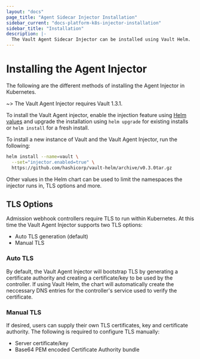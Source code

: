 ```yaml
---
layout: "docs"
page_title: "Agent Sidecar Injector Installation"
sidebar_current: "docs-platform-k8s-injector-installation"
sidebar_title: "Installation"
description: |-
  The Vault Agent Sidecar Injector can be installed using Vault Helm.
---
```


# Installing the Agent Injector

The following are the different methods of installing the Agent Injector in
Kubernetes.

~> The Vault Agent Injector requires Vault 1.3.1.

To install the Vault Agent injector, enable the injection feature using
[Helm values](/docs/platform/k8s/helm.html#configuration-values-) and
upgrade the installation using `helm upgrade` for existing installs or
`helm install` for a fresh install.

To install a new instance of Vault and the Vault Agent Injector, run the following:

```bash
helm install --name=vault \
  --set="injector.enabled=true" \
  https://github.com/hashicorp/vault-helm/archive/v0.3.0tar.gz
``` 

Other values in the Helm chart can be used to limit the namespaces the injector
runs in, TLS options and more.

## TLS Options

Admission webhook controllers require TLS to run within Kubernetes.  At this time
the Vault Agent Injector supports two TLS options:

* Auto TLS generation (default)
* Manual TLS

### Auto TLS

By default, the Vault Agent Injector will bootstrap TLS by generating a certificate
authority and creating a certificate/key to be used by the controller.  If using
Vault Helm, the chart will automatically create the neccessary DNS entries for the
controller's service used to verify the certificate.

### Manual TLS

If desired, users can supply their own TLS certificates, key and certificate authority.
The following is required to configure TLS manually:

* Server certificate/key
* Base64 PEM encoded Certificate Authority bundle
